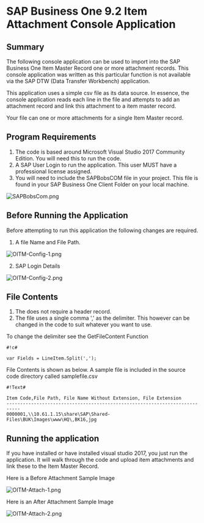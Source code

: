 # SAP Business One 9.2 Item Attachment Console Application

## Summary

The following console application can be used to import into the SAP Business One Item Master Record one or more attachment records. This console application was written as this particular function is not available via the SAP DTW (Data Transfer Workbench) application.

This application uses a simple csv file as its data source. In essence, the console application reads each line in the file and attempts to add an attachment record and link this attachment to a item master record.

Your file can one or more attachments for a single Item Master record.

## Program Requirements

1. The code is based around Microsoft Visual Studio 2017 Community Edition. You will need this to run the code.
2. A SAP User Login to run the application. This user MUST have a professional license assigned.
3. You will need to include the SAPBobsCOM file in your project. This file is found in your SAP Business One Client Folder on your local machine.

![SAPBobsCom.png](https://bitbucket.org/repo/64My65M/images/741423303-SAPBobsCom.png)

## Before Running the Application

Before attempting to run this application the following changes are required.

1. A file Name and File Path. 

![OITM-Config-1.png](https://bitbucket.org/repo/64My65M/images/1078837868-OITM-Config-1.png)

2. SAP Login Details

![OITM-Config-2.png](https://bitbucket.org/repo/64My65M/images/462796140-OITM-Config-2.png)

## File Contents

1. The does not require a header record.
2. The file uses a single comma ',' as the delimiter. This however can be changed in the code to suit whatever you want to use. 

To change the delimiter see the GetFileContent Function


```
#!c#

var Fields = LineItem.Split(',');

```

File Contents is shown as below. A sample file is included in the source code directory called samplefile.csv


```
#!Text#

Item Code,File Path, File Name Without Extension, File Extension
---------------------------------------------------------------------------
0000001,\\10.61.1.15\share\SAP\Shared-Files\BUK\Images\www\HQ\,BK16,jpg

```


## Running the application

If you have installed or have installed visual studio 2017, you just run the application. It will walk through the code and upload item attachments and link these to the Item Master Record.

Here is a Before Attachment Sample Image

![OITM-Attach-1.png](https://bitbucket.org/repo/64My65M/images/3159955040-OITM-Attach-1.png)

Here is an After Attachment Sample Image

![OITM-Attach-2.png](https://bitbucket.org/repo/64My65M/images/1478807094-OITM-Attach-2.png)
